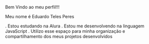 Bem Vindo ao meu perfil!!!

Meu nome é Eduardo Teles Peres

. Estou estudando na Alura
. Estou me desenvolvendo na linguagem JavaScript
. Utilizo esse espaço para minha organização e compartilhamento dos meus projetos desenvolvidos 




